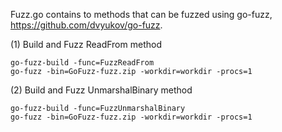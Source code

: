 Fuzz.go contains to methods that can be fuzzed using go-fuzz, https://github.com/dvyukov/go-fuzz.

(1) Build and Fuzz ReadFrom method

```
go-fuzz-build -func=FuzzReadFrom
go-fuzz -bin=GoFuzz-fuzz.zip -workdir=workdir -procs=1
```

(2) Build and Fuzz UnmarshalBinary method

```
go-fuzz-build -func=FuzzUnmarshalBinary
go-fuzz -bin=GoFuzz-fuzz.zip -workdir=workdir -procs=1
```